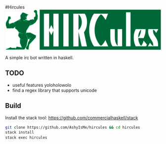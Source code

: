 #Hircules
![logo](hircules.png)

A simple irc bot written in haskell.

## TODO
- useful features yoloholowolo
- find a regex library that supports unicode

## Build
Install the stack tool: https://github.com/commercialhaskell/stack
```bash
git clone https://github.com/AshyIsMe/hircules && cd hircules
stack install
stack exec hircules
```
